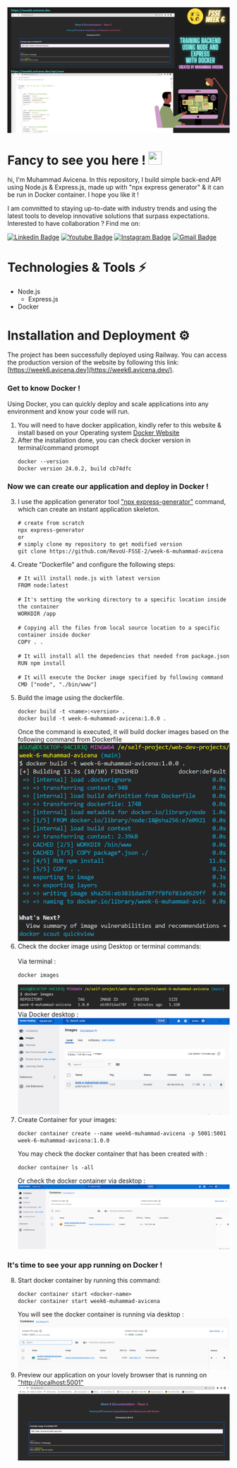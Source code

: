 <img alt="header" src="image-github/Header.png">

<h1 align="left">Fancy to see you here ! <img src="https://raw.githubusercontent.com/muhammad-avicena/profile/master/wave.gif" width="30px" height="30px" /> </h1>

hi, I'm Muhammad Avicena. In this repository, I build simple back-end API using Node.js & Express.js, made up with "npx express generator" & it can be run in Docker container. I hope you like it !

I am committed to staying up-to-date with industry trends and using the latest tools to develop innovative solutions that surpass expectations.
Interested to have collaboration ? Find me on:

[![Linkedin Badge](https://img.shields.io/badge/-Muhammad_Avicena-blue?style=flat-square&logo=Linkedin&logoColor=white)](https://www.linkedin.com/in/muhammad-avicena/)
[![Youtube Badge](https://img.shields.io/badge/-Muhammad_Avicena-darkred?style=flat-square&logo=youtube&logoColor=white)](https://www.youtube.com/@MuhammadAvicena)
[![Instagram Badge](https://img.shields.io/badge/-ryuhideaki.dev-purple?style=flat-square&logo=instagram&logoColor=white)](https://www.instagram.com/ryuhideaki.dev/)
[![Gmail Badge](https://img.shields.io/badge/-cenarahmant.dev@gmail.com-c14438?style=flat-square&logo=Gmail&logoColor=white)](mailto:cenarahmant.dev@gmail.com)

# Technologies & Tools ⚡ 

- Node.js
  - Express.js
- Docker

# Installation and Deployment ⚙️
The project has been successfully deployed using Railway. You can access the production version of the website by following this link: [https://week6.avicena.dev](https://week6.avicena.dev/).

### Get to know Docker !
Using Docker, you can quickly deploy and scale applications into any environment and know your code will run.

1. You will need to have docker application, kindly refer to this website & install based on your Operating system  [Docker Website](https://www.docker.com/)
2. After the installation done, you can check docker version in terminal/command promopt
    ```
    docker --version
    Docker version 24.0.2, build cb74dfc
    ```
### Now we can create our application and deploy in Docker !
3. I use the application generator tool ["npx express-generator"](https://expressjs.com/en/starter/generator.html) 
command, which can create an instant application skeleton. 
    ```
    # create from scratch
    npx express-generator
    or
    # simply clone my repository to get modified version
    git clone https://github.com/RevoU-FSSE-2/week-6-muhammad-avicena
    ```
4. Create "Dockerfile" and configure the following steps: 
    ```
    # It will install node.js with latest version
    FROM node:latest

    # It's setting the working directory to a specific location inside the container
    WORKDIR /app

    # Copying all the files from local source location to a specific container inside docker
    COPY . .

    # It will install all the depedencies that needed from package.json
    RUN npm install 

    # It will execute the Docker image specified by following command
    CMD ["node", "./bin/www"]
    ```
5. Build the image using the dockerfile.
    ```
    docker build -t <name>:<version> .
    docker build -t week-6-muhammad-avicena:1.0.0 .
    ```
    Once the command is executed, it will build docker images based on the following command from Dockerfile
    <img alt="images-docker" src="image-github/docker-build.PNG">
6. Check the docker image using Desktop or terminal commands:
    <br>
    <br>
    Via terminal :
    ```
    docker images
    ```
    <img alt="images-docker" src="image-github/docker-images-terminal.PNG">
    <br>
    Via Docker desktop :
    <img alt="images-docker" src="image-github/docker-images.PNG">
7. Create Container for your images:
    <br>
    ```
    docker container create --name week6-muhammad-avicena -p 5001:5001 week-6-muhammad-avicena:1.0.0
    ```
    You may check the docker container that has been created with :
    ```
    docker container ls -all
    ```
    Or check the docker container via desktop : 
    <img alt="docker-image" src="image-github/docker-container.PNG">
    <br>
    
### It's time to see your app running on Docker !
8. Start docker container by running this command: 
    ```
    docker container start <docker-name>
    docker container start week6-muhammad-avicena
    ```
    You will see the docker container is running via desktop :
    <img alt="docker-image" src="image-github/docker-start.PNG">
9. Preview our application on your lovely browser that is running on ["http://localhost:5001"](http://localhost:5001) 
    <img alt="docker-image" src="image-github/docker-preview.PNG">
